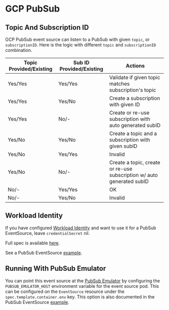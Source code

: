 # GCP PubSub

## Topic And Subscription ID

GCP PubSub event source can listen to a PubSub with given `topic`, or
`subscriptionID`. Here is the logic with different `topic` and `subscriptionID`
combination.

| Topic Provided/Existing | Sub ID Provided/Existing | Actions                                                               |
| ----------------------- | ------------------------ | --------------------------------------------------------------------- |
| Yes/Yes                 | Yes/Yes                  | Validate if given topic matches subscription's topic                   |
| Yes/Yes                 | Yes/No                   | Create a subscription with given ID                                   |
| Yes/Yes                 | No/-                     | Create or re-use subscription with auto generated subID               |
| Yes/No                  | Yes/No                   | Create a topic and a subscription with given subID                    |
| Yes/No                  | Yes/Yes                  | Invalid                                                               |
| Yes/No                  | No/-                     | Create a topic, create or re-use subscription w/ auto generated subID |
| No/-                    | Yes/Yes                  | OK                                                                    |
| No/-                    | Yes/No                   | Invalid                                                               |

## Workload Identity

If you have configured
[Workload Identity](https://cloud.google.com/kubernetes-engine/docs/how-to/workload-identity)
and want to use it for a PubSub EventSource, leave `credentialSecret` nil.

Full spec is available [here](https://github.com/argoproj/argo-events/tree/stable/api/event-source.md#pubsubeventsource).

See a PubSub EventSource
[example](https://github.com/argoproj/argo-events/tree/stable/examples/event-sources/gcp-pubsub.yaml).

## Running With PubSub Emulator

You can point this event source at the
[PubSub Emulator](https://cloud.google.com/pubsub/docs/emulator) by
configuring the `PUBSUB_EMULATOR_HOST` environment variable for the event
source pod. This can be configured on the `EventSource` resource under the
`spec.template.container.env` key. This option is also documented in the
PubSub EventSource
[example](https://github.com/argoproj/argo-events/tree/stable/examples/event-sources/gcp-pubsub.yaml).
